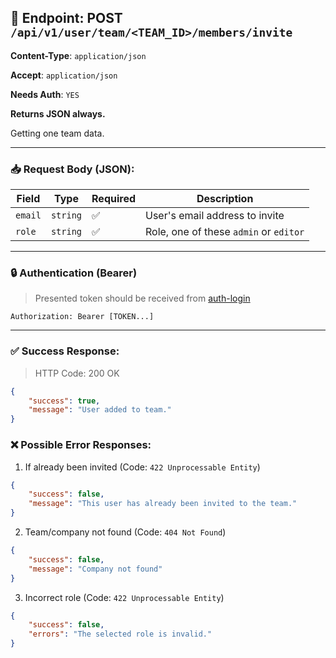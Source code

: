 ## 📡 Endpoint: POST `/api/v1/user/team/<TEAM_ID>/members/invite`

**Content-Type**: `application/json`

**Accept**: `application/json`

**Needs Auth**: `YES`

**Returns JSON always.**

Getting one team data.


-------

### 📥 Request Body (JSON):


| Field              | Type     | Required  | Description             |
| ------------------ | -------- | --------- | ----------------------- |
| `email` | `string` | ✅       | User's email address to invite |
| `role`  | `string` | ✅       | Role, one of these `admin` or `editor`

-------

### 🔒 Authentication (Bearer)

> Presented token should be received from [auth-login](https://github.com/Kuduxaaa/lph-doc/blob/main/auth-login.md)

```
Authorization: Bearer [TOKEN...]
```

------

### ✅ Success Response:

> HTTP Code: 200 OK

```json
{
    "success": true,
    "message": "User added to team."
}
```

### ❌ Possible Error Responses:

1. If already been invited (Code: `422 Unprocessable Entity`)

```json
{
    "success": false,
    "message": "This user has already been invited to the team."
}
```

2. Team/company not found (Code: `404 Not Found`)

```json
{
    "success": false,
    "message": "Company not found"
}
```

3. Incorrect role (Code: `422 Unprocessable Entity`)

```json
{
    "success": false,
    "errors": "The selected role is invalid."
}
```